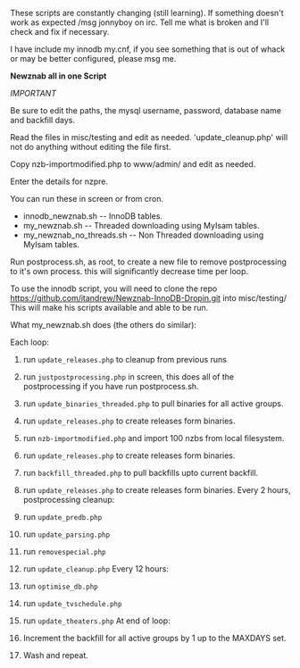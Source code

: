 These scripts are constantly changing (still learning). If something doesn't work as expected 
/msg jonnyboy on irc. Tell me what is broken and I'll check and fix if necessary.

I have include my innodb my.cnf, if you see something that is out of whack or may be better configured,
please msg me.

**Newznab all in one Script**


*IMPORTANT*

Be sure to edit the paths, the mysql username, password, database name and backfill days.

Read the files in misc/testing and edit as needed. 'update_cleanup.php' will not do anything without editing the file first.

Copy nzb-importmodified.php to www/admin/ and edit as needed.

Enter the details for nzpre.

You can run these in screen or from cron.
* innodb_newznab.sh         -- InnoDB tables.
* my_newznab.sh             -- Threaded downloading using MyIsam tables.
* my_newznab_no_threads.sh  -- Non Threaded downloading using MyIsam tables.

Run postprocess.sh, as root, to create a new file to remove postprocessing to it's own process. this will significantly decrease time per loop.

To use the innodb script, you will need to clone the repo https://github.com/itandrew/Newznab-InnoDB-Dropin.git into misc/testing/
This will make his scripts available and able to be run.

What my_newznab.sh does (the others do similar):

Each loop:

1.  run `update_releases.php` to cleanup from previous runs
2.  run `justpostprocessing.php` in screen, this does all of the postprocessing if you have run postprocess.sh.
3.  run `update_binaries_threaded.php` to pull binaries for all active groups.
4.  run `update_releases.php` to create releases form binaries.
5.  run `nzb-importmodified.php` and import 100 nzbs from local filesystem.
6.  run `update_releases.php` to create releases form binaries.
7.  run `backfill_threaded.php` to pull backfills upto current backfill.
8.  run `update_releases.php` to create releases form binaries.
Every 2 hours, postprocessing cleanup:

9.  run `update_predb.php`
10. run `update_parsing.php`
11. run `removespecial.php`
12. run `update_cleanup.php`
Every 12 hours:

13. run `optimise_db.php`
14. run `update_tvschedule.php`
15. run `update_theaters.php`
At end of loop:

16. Increment the backfill for all active groups by 1 up to the MAXDAYS set.
17. Wash and repeat.
